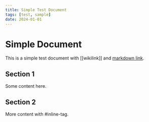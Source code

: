 ```yaml
---
title: Simple Test Document
tags: [test, sample]
date: 2024-01-01
---
```

# Simple Document

This is a simple test document with [[wikilink]] and [markdown link](other.md).

## Section 1

Some content here.

## Section 2

More content with #inline-tag.